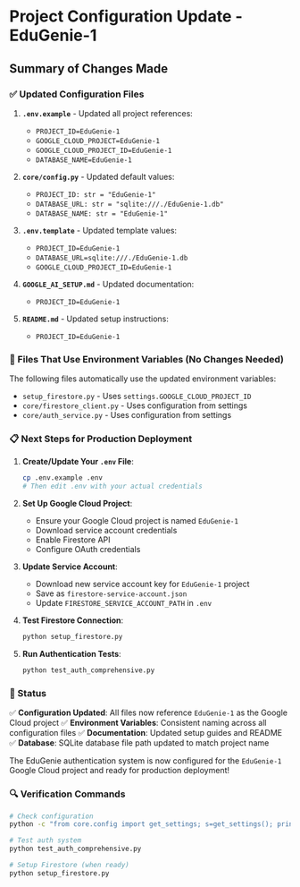 # Project Configuration Update - EduGenie-1

## Summary of Changes Made

### ✅ Updated Configuration Files

1. **`.env.example`** - Updated all project references:

   - `PROJECT_ID=EduGenie-1`
   - `GOOGLE_CLOUD_PROJECT=EduGenie-1`
   - `GOOGLE_CLOUD_PROJECT_ID=EduGenie-1`
   - `DATABASE_NAME=EduGenie-1`

2. **`core/config.py`** - Updated default values:

   - `PROJECT_ID: str = "EduGenie-1"`
   - `DATABASE_URL: str = "sqlite:///./EduGenie-1.db"`
   - `DATABASE_NAME: str = "EduGenie-1"`

3. **`.env.template`** - Updated template values:

   - `PROJECT_ID=EduGenie-1`
   - `DATABASE_URL=sqlite:///./EduGenie-1.db`
   - `GOOGLE_CLOUD_PROJECT_ID=EduGenie-1`

4. **`GOOGLE_AI_SETUP.md`** - Updated documentation:

   - `PROJECT_ID=EduGenie-1`

5. **`README.md`** - Updated setup instructions:
   - `PROJECT_ID=EduGenie-1`

### 🔧 Files That Use Environment Variables (No Changes Needed)

The following files automatically use the updated environment variables:

- `setup_firestore.py` - Uses `settings.GOOGLE_CLOUD_PROJECT_ID`
- `core/firestore_client.py` - Uses configuration from settings
- `core/auth_service.py` - Uses configuration from settings

### 📋 Next Steps for Production Deployment

1. **Create/Update Your `.env` File**:

   ```bash
   cp .env.example .env
   # Then edit .env with your actual credentials
   ```

2. **Set Up Google Cloud Project**:

   - Ensure your Google Cloud project is named `EduGenie-1`
   - Download service account credentials
   - Enable Firestore API
   - Configure OAuth credentials

3. **Update Service Account**:

   - Download new service account key for `EduGenie-1` project
   - Save as `firestore-service-account.json`
   - Update `FIRESTORE_SERVICE_ACCOUNT_PATH` in `.env`

4. **Test Firestore Connection**:

   ```bash
   python setup_firestore.py
   ```

5. **Run Authentication Tests**:
   ```bash
   python test_auth_comprehensive.py
   ```

### 🚀 Status

✅ **Configuration Updated**: All files now reference `EduGenie-1` as the Google Cloud project
✅ **Environment Variables**: Consistent naming across all configuration files
✅ **Documentation**: Updated setup guides and README
✅ **Database**: SQLite database file path updated to match project name

The EduGenie authentication system is now configured for the `EduGenie-1` Google Cloud project and ready for production deployment!

### 🔍 Verification Commands

```bash
# Check configuration
python -c "from core.config import get_settings; s=get_settings(); print(f'Project: {s.PROJECT_ID}'); print(f'DB: {s.DATABASE_NAME}')"

# Test auth system
python test_auth_comprehensive.py

# Setup Firestore (when ready)
python setup_firestore.py
```
